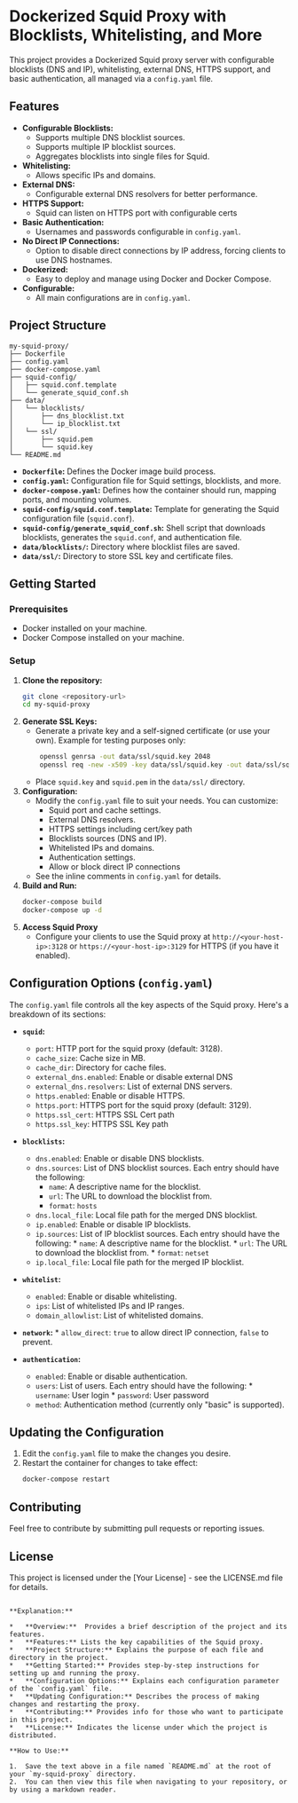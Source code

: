 # Dockerized Squid Proxy with Blocklists, Whitelisting, and More

This project provides a Dockerized Squid proxy server with configurable blocklists (DNS and IP), whitelisting, external DNS, HTTPS support, and basic authentication, all managed via a `config.yaml` file.

## Features

*   **Configurable Blocklists:**
    *   Supports multiple DNS blocklist sources.
    *   Supports multiple IP blocklist sources.
    *   Aggregates blocklists into single files for Squid.
*   **Whitelisting:**
    *   Allows specific IPs and domains.
*   **External DNS:**
    *   Configurable external DNS resolvers for better performance.
*   **HTTPS Support:**
    *   Squid can listen on HTTPS port with configurable certs
*   **Basic Authentication:**
    *   Usernames and passwords configurable in `config.yaml`.
*   **No Direct IP Connections:**
    *   Option to disable direct connections by IP address, forcing clients to use DNS hostnames.
*   **Dockerized:**
    *   Easy to deploy and manage using Docker and Docker Compose.
*   **Configurable:**
    *   All main configurations are in `config.yaml`.

## Project Structure

```
my-squid-proxy/
├── Dockerfile
├── config.yaml
├── docker-compose.yaml
├── squid-config/
│   ├── squid.conf.template
│   └── generate_squid_conf.sh
├── data/
│   └── blocklists/
│       ├── dns_blocklist.txt
│       └── ip_blocklist.txt
│   └── ssl/
│       ├── squid.pem
│       └── squid.key
└── README.md
```

*   **`Dockerfile`:** Defines the Docker image build process.
*   **`config.yaml`:** Configuration file for Squid settings, blocklists, and more.
*   **`docker-compose.yaml`:**  Defines how the container should run, mapping ports, and mounting volumes.
*   **`squid-config/squid.conf.template`:** Template for generating the Squid configuration file (`squid.conf`).
*   **`squid-config/generate_squid_conf.sh`:** Shell script that downloads blocklists, generates the `squid.conf`, and authentication file.
*   **`data/blocklists/`:** Directory where blocklist files are saved.
*   **`data/ssl/`:** Directory to store SSL key and certificate files.

## Getting Started

### Prerequisites

*   Docker installed on your machine.
*   Docker Compose installed on your machine.

### Setup

1.  **Clone the repository:**
    ```bash
    git clone <repository-url>
    cd my-squid-proxy
    ```
2.  **Generate SSL Keys:**
    *   Generate a private key and a self-signed certificate (or use your own). Example for testing purposes only:
        ```bash
         openssl genrsa -out data/ssl/squid.key 2048
         openssl req -new -x509 -key data/ssl/squid.key -out data/ssl/squid.pem -days 3650
        ```
    *   Place `squid.key` and `squid.pem` in the `data/ssl/` directory.
3.  **Configuration:**
    *   Modify the `config.yaml` file to suit your needs. You can customize:
        *   Squid port and cache settings.
        *   External DNS resolvers.
        *   HTTPS settings including cert/key path
        *   Blocklists sources (DNS and IP).
        *   Whitelisted IPs and domains.
        *   Authentication settings.
        *   Allow or block direct IP connections
    *   See the inline comments in `config.yaml` for details.
4.  **Build and Run:**
    ```bash
    docker-compose build
    docker-compose up -d
    ```
5.  **Access Squid Proxy**
    *   Configure your clients to use the Squid proxy at `http://<your-host-ip>:3128` or `https://<your-host-ip>:3129` for HTTPS (if you have it enabled).

## Configuration Options (`config.yaml`)

The `config.yaml` file controls all the key aspects of the Squid proxy. Here's a breakdown of its sections:

*   **`squid`:**
    *   `port`: HTTP port for the squid proxy (default: 3128).
    *   `cache_size`: Cache size in MB.
    *   `cache_dir`: Directory for cache files.
    *   `external_dns.enabled`: Enable or disable external DNS
    *   `external_dns.resolvers`: List of external DNS servers.
     *   `https.enabled`: Enable or disable HTTPS.
     *   `https.port`: HTTPS port for the squid proxy (default: 3129).
     *   `https.ssl_cert`: HTTPS SSL Cert path
     *   `https.ssl_key`: HTTPS SSL Key path

*   **`blocklists`:**
    *   `dns.enabled`: Enable or disable DNS blocklists.
    *   `dns.sources`: List of DNS blocklist sources. Each entry should have the following:
        *   `name`: A descriptive name for the blocklist.
        *   `url`: The URL to download the blocklist from.
        *   `format`: `hosts`
    *   `dns.local_file`: Local file path for the merged DNS blocklist.
    *   `ip.enabled`: Enable or disable IP blocklists.
     *   `ip.sources`: List of IP blocklist sources. Each entry should have the following:
        *   `name`: A descriptive name for the blocklist.
        *   `url`: The URL to download the blocklist from.
        *    `format`: `netset`
    *   `ip.local_file`: Local file path for the merged IP blocklist.
*   **`whitelist`:**
    *   `enabled`: Enable or disable whitelisting.
    *   `ips`: List of whitelisted IPs and IP ranges.
    *  `domain_allowlist`: List of whitelisted domains.
*    **`network`:**
    *    `allow_direct`: `true` to allow direct IP connection, `false` to prevent.
*   **`authentication`:**
    *    `enabled`: Enable or disable authentication.
    *    `users`: List of users. Each entry should have the following:
        *  `username`: User login
        * `password`: User password
    *   `method`: Authentication method (currently only "basic" is supported).

## Updating the Configuration

1.  Edit the `config.yaml` file to make the changes you desire.
2.  Restart the container for changes to take effect:
    ```bash
    docker-compose restart
    ```

## Contributing

Feel free to contribute by submitting pull requests or reporting issues.

## License

This project is licensed under the [Your License] - see the LICENSE.md file for details.
```

**Explanation:**

*   **Overview:**  Provides a brief description of the project and its features.
*   **Features:** Lists the key capabilities of the Squid proxy.
*   **Project Structure:** Explains the purpose of each file and directory in the project.
*   **Getting Started:** Provides step-by-step instructions for setting up and running the proxy.
*   **Configuration Options:** Explains each configuration parameter of the `config.yaml` file.
*   **Updating Configuration:** Describes the process of making changes and restarting the proxy.
*   **Contributing:** Provides info for those who want to participate in this project.
*   **License:** Indicates the license under which the project is distributed.

**How to Use:**

1.  Save the text above in a file named `README.md` at the root of your `my-squid-proxy` directory.
2.  You can then view this file when navigating to your repository, or by using a markdown reader.
